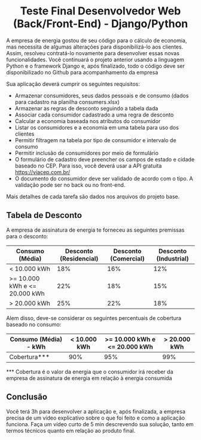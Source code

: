 <h1 align="center"> Teste Final Desenvolvedor Web (Back/Front-End) - Django/Python</h1>

A empresa de energia gostou de seu código para o cálculo de economia, mas necessita de algumas alterações para
disponibilizá-lo aos clientes. Assim, resolveu contratá-lo novamente para desenvolver essas novas funcionalidades.
Você continuará o projeto anterior usando a linguagem Python e o framework Django e, após finalizado, todo o código 
deve ser disponibilizado no Github para acompanhamento da empresa

Sua aplicação deverá cumprir os seguintes requisitos:

- Armazenar consumidores, seus dados pessoais e de consumo (dados para cadastro na planilha consumers.xlsx)
- Armazenar as regras de desconto seguindo a tabela dada
- Associar cada consumidor cadastrado a uma regra de desconto
- Calcular a economia baseada nos atributos do consumidor
- Listar os consumidores e a economia em uma tabela para uso dos clientes
- Permitir filtragem na tabela por tipo de consumidor e intervalo de consumo
- Permitir inclusão de consumidores por meio de formulário
- O formulário de cadastro deve preencher os campos de estado e cidade baseado no CEP. Para isso,
você deverá usar a API gratuita https://viacep.com.br/
- O documento do consumidor deve ser validado de acordo com o tipo. A validação pode ser no back ou no front-end.

Mais detalhes de cada tarefa são dados nos arquivos do projeto base.

## Tabela de Desconto
A empresa de assinatura de energia te forneceu as seguintes premissas para o desconto:

| Consumo (Média) | Desconto (Residencial) | Desconto (Comercial) | Desconto (Industrial) |
| --- | --- | --- | --- |
| < 10.000 kWh | 18% | 16% | 12% |
| >= 10.000 kWh e <= 20.000 kWh | 22% | 18% | 15% |
| > 20.000 kWh | 25% | 22% | 18% |

Alem disso, deve-se considerar os seguintes percentuais de cobertura baseado no consumo:

| Consumo (Média) - kWh | < 10.000 kWh | >= 10.000 kWh e <= 20.000 kWh | > 20.000 kWh |
| --- | --- | --- | --- |
| Cobertura*** | 90% | 95% | 99% |

*** Cobertura é o valor da energia que o consumidor irá receber da empresa de assinatura de energia em relação à energia consumida

## Conclusão
Você terá 3h para desenvolver a aplicação e, após finalizada, a empresa precisa de um vídeo explicativo sobre o que foi feito
e como a aplicação funciona. Faça um vídeo curto de 5 min descrevendo sua solução, tanto em termos técnicos quanto em relação ao produto final.
